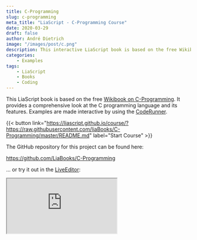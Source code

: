 ```yaml
---
title: C-Programming
slug: c-programming
meta_title: "LiaScript - C-Programming Course"
date: 2020-03-29
draft: false
author: André Dietrich
image: "/images/post/c.png"
description: This interactive LiaScript book is based on the free Wikibook on C-Programming. It provides a comprehensive look at the C programming language and its features.
categories:
    - Examples
tags: 
    - LiaScript
    - Books
    - Coding
---
```


This LiaScript book is based on the free
[Wikibook on C-Programming](https://en.wikibooks.org/wiki/C_Programming).
It provides a comprehensive look at the C programming language and its
features. Examples are made interactive by using the
[CodeRunner](https://github.com/liascript/coderunner).

{{< button link="https://liascript.github.io/course/?https://raw.githubusercontent.com/liaBooks/C-Programming/master/README.md" label="Start Course" >}}

The GitHub repository for this project can be found here:

https://github.com/LiaBooks/C-Programming

... or try it out in the [LiveEditor](https://liascript.github.io/LiveEditor/?/show/file/https://raw.githubusercontent.com/liaBooks/C-Programming/master/README.md):

<iframe loading="lazy" class="liveeditor" src="https://liascript.github.io/LiveEditor/?/show/file/https://raw.githubusercontent.com/liaBooks/C-Programming/master/README.md"></iframe>
